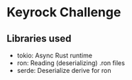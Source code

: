 # Keyrock Challenge

## Libraries used
* tokio: Async Rust runtime
* ron: Reading (deserializing) .ron files
* serde: Deserialize derive for ron